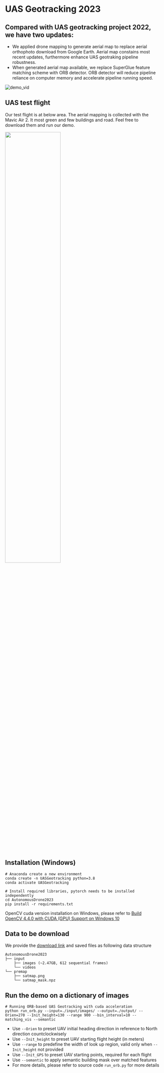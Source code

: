 # UAS Geotracking 2023

## Compared with UAS geotracking project 2022, we have two updates:
- We applied drone mapping to generate aerial map to replace aerial orthophoto download from Google Earth. Aerial map constains most recent updates, furthermore enhance UAS geotraking pipeline robustness.
- When generated aerial map available, we replace SuperGlue feature matching scheme with ORB detector. ORB detector will reduce pipeline reliance on computer memory and accelerate pipeline running speed.

![demo_vid](https://github.com/OSUPCVLab/AutonomousDrone2023/blob/main/demo/UAV%20geotracking%20demo.gif)


## UAS test flight
Our test flight is at below area. The aerial mapping is collected with the Mavic Air 2. It most green and few buildings and road. Feel free to download them and run our demo.

<p>
  <img src="https://github.com/OSUPCVLab/AutonomousDrone2023/blob/main/premap/satmap.png" width=60% height=60% />
</p>


## Installation (Windows)
```shell
# Anaconda create a new environment
conda create -n UASGeotracking python=3.8
conda activate UASGeotracking

# Install required libraries, pytorch needs to be installed independently
cd AutonomousDrone2023
pip install -r requirements.txt
```
OpenCV cuda version installation on Windows, please refer to [Build OpenCV 4.4.0 with CUDA (GPU) Support on Windows 10](https://haroonshakeel.medium.com/build-opencv-4-4-0-with-cuda-gpu-support-on-windows-10-without-tears-aa85d470bcd0)


## Data to be download
We provide the [download link](https://buckeyemailosu-my.sharepoint.com/:f:/g/personal/wei_909_buckeyemail_osu_edu/Ete3t_9rVQlJmzF3hxr-NPEBZTR9R9jJ2JGknoYIk3CqBw?e=kg4inb) and saved files as following data structure
```
AutonomousDrone2023
├── input
    ├── images (~2.47GB, 612 sequential frames)
    └── videos
└── premap
    ├── satmap.png
    └── satmap_mask.npz
```

## Run the demo on a dictionary of images
```shell
# Running ORB-based UAS Geotracking with cuda acceleration
python run_orb.py --input=./input/images/ --output=./output/ --Orien=270 --Init_height=130 --range 900 --bin_interval=10 --matching_vis --semantic
```
- Use `--Orien` to preset UAV initial heading direction in reference to North direction countclockwisely
- Use `--Init_height` to preset UAV starting flight height (in meters)
- Use `--range` to predefine the width of look up region, valid only when `--Init_height` not provided
- Use `--Init_GPS` to preset UAV starting points, required for each flight
- Use `--semantic` to apply semantic building mask over matched features
- For more details, please refer to source code `run_orb.py` for more details
